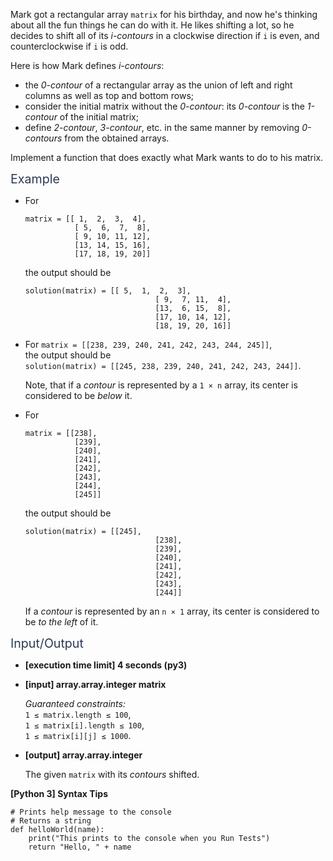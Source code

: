 <p>Mark got a rectangular array <code>matrix</code> for his birthday, and now he's thinking about all the fun things he can do with it. He likes shifting a lot, so he decides to shift all of its <em>i-contours</em> in a clockwise direction if <code>i</code> is even, and counterclockwise if <code>i</code> is odd.</p>
<p>Here is how Mark defines <em>i-contours</em>:</p>
<ul>
<li>the <em>0-contour</em> of a rectangular array as the union of left and right columns as well as top and bottom rows;</li>
<li>consider the initial matrix without the <em>0-contour</em>: its <em>0-contour</em> is the <em>1-contour</em> of the initial matrix;</li>
<li>define <em>2-contour</em>, <em>3-contour</em>, etc. in the same manner by removing <em>0-contours</em> from the obtained arrays.</li>
</ul>
<p>Implement a function that does exactly what Mark wants to do to his matrix.</p>
<p><span class="markdown--header" style="color:#2b3b52;font-size:1.4em">Example</span></p>
<ul>
<li>
<p>For</p>
<pre><code>matrix = [[ 1,  2,  3,  4],
           [ 5,  6,  7,  8],
           [ 9, 10, 11, 12],
           [13, 14, 15, 16],
           [17, 18, 19, 20]]
</code></pre>
<p>the output should be</p>
<pre><code>solution(matrix) = [[ 5,  1,  2,  3],
                             [ 9,  7, 11,  4],
                             [13,  6, 15,  8],
                             [17, 10, 14, 12],
                             [18, 19, 20, 16]]
</code></pre>
</li>
<li>
<p>For <code>matrix = [[238, 239, 240, 241, 242, 243, 244, 245]]</code>,<br />
the output should be<br />
<code>solution(matrix) = [[245, 238, 239, 240, 241, 242, 243, 244]]</code>.</p>
<p>Note, that if a <em>contour</em> is represented by a <code>1 × n</code> array, its center is considered to be <em>below</em> it.</p>
</li>
<li>
<p>For</p>
<pre><code>matrix = [[238],
           [239],
           [240],
           [241],
           [242],
           [243],
           [244],
           [245]]
</code></pre>
<p>the output should be</p>
<pre><code>solution(matrix) = [[245],
                             [238],
                             [239],
                             [240],
                             [241],
                             [242],
                             [243],
                             [244]]
</code></pre>
<p>If a <em>contour</em> is represented by an <code>n × 1</code> array, its center is considered to be <em>to the left</em> of it.</p>
</li>
</ul>
<p><span class="markdown--header" style="color:#2b3b52;font-size:1.4em">Input/Output</span></p>
<ul>
<li>
<p><strong>[execution time limit] 4 seconds (py3)</strong></p>
</li>
<li>
<p><strong>[input] array.array.integer matrix</strong></p>
<p><em>Guaranteed constraints:</em><br />
<code>1 ≤ matrix.length ≤ 100</code>,<br />
<code>1 ≤ matrix[i].length ≤ 100</code>,<br />
<code>1 ≤ matrix[i][j] ≤ 1000</code>.</p>
</li>
<li>
<p><strong>[output] array.array.integer</strong></p>
<p>The given <code>matrix</code> with its <em>contours</em> shifted.</p>
</li>
</ul>
<p><strong>[Python 3] Syntax Tips</strong></p>
<pre><code class="language-python"><span class="hljs-comment"># Prints help message to the console</span>
<span class="hljs-comment"># Returns a string</span>
<span class="hljs-keyword">def</span> <span class="hljs-title function_">helloWorld</span>(<span class="hljs-params">name</span>):
    <span class="hljs-built_in">print</span>(<span class="hljs-string">"This prints to the console when you Run Tests"</span>)
    <span class="hljs-keyword">return</span> <span class="hljs-string">"Hello, "</span> + name

</code></pre>
